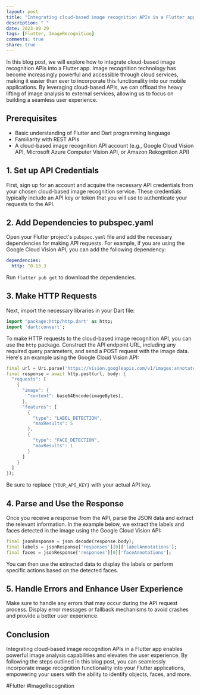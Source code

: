 ```yaml
---
layout: post
title: "Integrating cloud-based image recognition APIs in a Flutter app"
description: " "
date: 2023-09-29
tags: [Flutter, ImageRecognition]
comments: true
share: true
---
```


In this blog post, we will explore how to integrate cloud-based image recognition APIs into a Flutter app. Image recognition technology has become increasingly powerful and accessible through cloud services, making it easier than ever to incorporate this functionality into our mobile applications. By leveraging cloud-based APIs, we can offload the heavy lifting of image analysis to external services, allowing us to focus on building a seamless user experience.

## Prerequisites
- Basic understanding of Flutter and Dart programming language
- Familiarity with REST APIs
- A cloud-based image recognition API account (e.g., Google Cloud Vision API, Microsoft Azure Computer Vision API, or Amazon Rekognition API)

## 1. Set up API Credentials
First, sign up for an account and acquire the necessary API credentials from your chosen cloud-based image recognition service. These credentials typically include an API key or token that you will use to authenticate your requests to the API.

## 2. Add Dependencies to pubspec.yaml
Open your Flutter project's `pubspec.yaml` file and add the necessary dependencies for making API requests. For example, if you are using the Google Cloud Vision API, you can add the following dependency:

```yaml
dependencies:
  http: ^0.13.3
```

Run `flutter pub get` to download the dependencies.

## 3. Make HTTP Requests
Next, import the necessary libraries in your Dart file:

```dart
import 'package:http/http.dart' as http;
import 'dart:convert';
```

To make HTTP requests to the cloud-based image recognition API, you can use the `http` package. Construct the API endpoint URL, including any required query parameters, and send a POST request with the image data. Here's an example using the Google Cloud Vision API:

```dart
final url = Uri.parse('https://vision.googleapis.com/v1/images:annotate?key={YOUR_API_KEY}');
final response = await http.post(url, body: {
  "requests": [
    {
      "image": {
        "content": base64Encode(imageBytes),
      },
      "features": [
        {
          "type": "LABEL_DETECTION",
          "maxResults": 5
        },
        {
          "type": "FACE_DETECTION",
          "maxResults": 1
        }
      ]
    }
  ]
});
```

Be sure to replace `{YOUR_API_KEY}` with your actual API key.

## 4. Parse and Use the Response
Once you receive a response from the API, parse the JSON data and extract the relevant information. In the example below, we extract the labels and faces detected in the image using the Google Cloud Vision API:

```dart
final jsonResponse = json.decode(response.body);
final labels = jsonResponse['responses'][0]['labelAnnotations'];
final faces = jsonResponse['responses'][0]['faceAnnotations'];
```

You can then use the extracted data to display the labels or perform specific actions based on the detected faces.

## 5. Handle Errors and Enhance User Experience
Make sure to handle any errors that may occur during the API request process. Display error messages or fallback mechanisms to avoid crashes and provide a better user experience.

## Conclusion
Integrating cloud-based image recognition APIs in a Flutter app enables powerful image analysis capabilities and elevates the user experience. By following the steps outlined in this blog post, you can seamlessly incorporate image recognition functionality into your Flutter applications, empowering your users with the ability to identify objects, faces, and more.

#Flutter #ImageRecognition